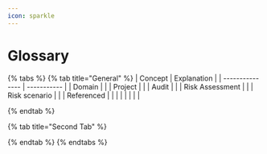 ```yaml
---
icon: sparkle
---
```


# Glossary



{% tabs %}
{% tab title="General" %}
| Concept         | Explanation |
| --------------- | ----------- |
| Domain          |             |
| Project         |             |
| Audit           |             |
| Risk Assessment |             |
| Risk scenario   |             |
| Referenced      |             |
|                 |             |
|                 |             |


{% endtab %}

{% tab title="Second Tab" %}

{% endtab %}
{% endtabs %}

